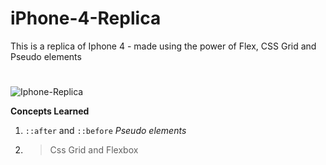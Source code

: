 # iPhone-4-Replica
This is a replica of Iphone 4 - made using the power of Flex, CSS Grid and Pseudo elements
#

![Iphone-Replica]('iphone.png')

**Concepts Learned**
1. `::after` and `::before` *Pseudo elements*
2. > Css Grid and Flexbox